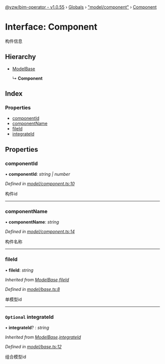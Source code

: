 [@yzw/bim-operator - v1.0.55](../README.md) › [Globals](../globals.md) › ["model/component"](../modules/_model_component_.md) › [Component](_model_component_.component.md)

# Interface: Component

构件信息

## Hierarchy

* [ModelBase](_model_base_.modelbase.md)

  ↳ **Component**

## Index

### Properties

* [componentId](_model_component_.component.md#componentid)
* [componentName](_model_component_.component.md#componentname)
* [fileId](_model_component_.component.md#fileid)
* [integrateId](_model_component_.component.md#optional-integrateid)

## Properties

###  componentId

• **componentId**: *string | number*

*Defined in [model/component.ts:10](https://github.com/youkaisteve/bim-operator/blob/fa1479c/src/model/component.ts#L10)*

构件id

___

###  componentName

• **componentName**: *string*

*Defined in [model/component.ts:14](https://github.com/youkaisteve/bim-operator/blob/fa1479c/src/model/component.ts#L14)*

构件名称

___

###  fileId

• **fileId**: *string*

*Inherited from [ModelBase](_model_base_.modelbase.md).[fileId](_model_base_.modelbase.md#fileid)*

*Defined in [model/base.ts:8](https://github.com/youkaisteve/bim-operator/blob/fa1479c/src/model/base.ts#L8)*

单模型id

___

### `Optional` integrateId

• **integrateId**? : *string*

*Inherited from [ModelBase](_model_base_.modelbase.md).[integrateId](_model_base_.modelbase.md#optional-integrateid)*

*Defined in [model/base.ts:12](https://github.com/youkaisteve/bim-operator/blob/fa1479c/src/model/base.ts#L12)*

组合模型id

